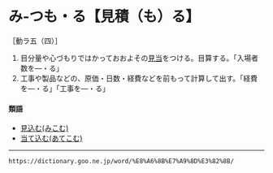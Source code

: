 # み‐つも・る【見積（も）る】

［動ラ五（四）］
1. 目分量や心づもりではかっておおよその[見当](けんとう（見当）)をつける。目算する。「入場者数を―・る」
2. 工事や製品などの、原価・日数・経費などを前もって計算して出す。「経費を―・る」「工事を―・る」
    

#### 類語

-   [見込む(みこむ)](https://dictionary.goo.ne.jp/word/%E8%A6%8B%E8%BE%BC%E3%82%80/#jn-211302)
-   [当て込む(あてこむ)](https://dictionary.goo.ne.jp/word/%E5%BD%93%E3%81%A6%E8%BE%BC%E3%82%80/#jn-5039)

---
`https://dictionary.goo.ne.jp/word/%E8%A6%8B%E7%A9%8D%E3%82%8B/`
